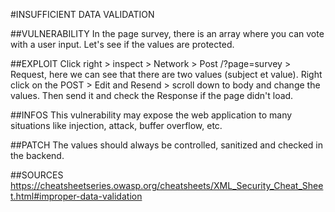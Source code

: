 #INSUFFICIENT DATA VALIDATION

##VULNERABILITY
In the page survey, there is an array where you can vote with a user input. Let's see if the values are protected.

##EXPLOIT
Click right > inspect > Network > Post /?page=survey > Request, here we can see that there are two values (subject et value). Right click on the POST > Edit and Resend > scroll down to body and change the values. Then send it and check the Response if the page didn't load.

##INFOS
This vulnerability may expose the web application to many situations like injection, attack, buffer overflow, etc.

##PATCH
The values should always be controlled, sanitized and checked in the backend.

##SOURCES
https://cheatsheetseries.owasp.org/cheatsheets/XML_Security_Cheat_Sheet.html#improper-data-validation
